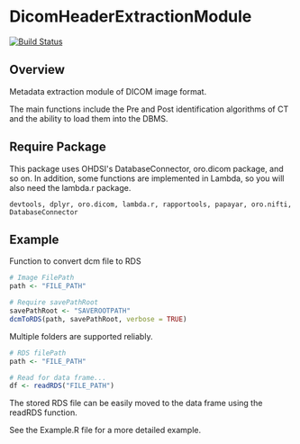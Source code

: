 # DicomHeaderExtractionModule

[![Build Status](https://travis-ci.com/NEONKID/DicomHeaderExtractionModule.svg?token=KX1jEf9MwMRzGiDnba2h&branch=master)](https://travis-ci.com/NEONKID/DicomHeaderExtractionModule)



## Overview

Metadata extraction module of DICOM image format.

The main functions include the Pre and Post identification algorithms of CT and the ability to load them into the DBMS.

 

## Require Package

This package uses OHDSI's DatabaseConnector, oro.dicom package, and so on. In addition, some functions are implemented in Lambda, so you will also need the lambda.r package.

```
devtools, dplyr, oro.dicom, lambda.r, rapportools, papayar, oro.nifti, DatabaseConnector
```



## Example

Function to convert dcm file to RDS

```R
# Image FilePath
path <- "FILE_PATH"

# Require savePathRoot
savePathRoot <- "SAVEROOTPATH"
dcmToRDS(path, savePathRoot, verbose = TRUE)
```

Multiple folders are supported reliably.



```R
# RDS filePath
path <- "FILE_PATH"

# Read for data frame...
df <- readRDS("FILE_PATH")
```

The stored RDS file can be easily moved to the data frame using the readRDS function.

See the Example.R file for a more detailed example.